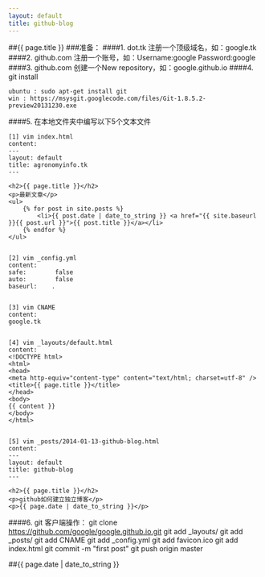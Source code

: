 ```yaml
---
layout: default
title: github-blog
---
```


##{{ page.title }}
###准备：
####1. dot.tk 注册一个顶级域名，如：google.tk
####2. github.com 注册一个账号，如：Username:google Password:google
####3. github.com 创建一个New repository，如：google.github.io
####4. git install  

    ubuntu : sudo apt-get install git
    win : https://msysgit.googlecode.com/files/Git-1.8.5.2-preview20131230.exe
####5. 在本地文件夹中编写以下5个文本文件


    [1] vim index.html
    content:
    ---
    layout: default
    title: agronomyinfo.tk
    ---
    
    <h2>{{ page.title }}</h2>
    <p>最新文章</p>
    <ul>
        {% for post in site.posts %}
            <li>{{ post.date | date_to_string }} <a href="{{ site.baseurl }}{{ post.url }}">{{ post.title }}</a></li>
        {% endfor %}
    </ul>


    [2] vim _config.yml
    content:
    safe:        false
    auto:        false
    baseurl:    .


    [3] vim CNAME
    content:
    google.tk


    [4] vim _layouts/default.html
    content:
    <!DOCTYPE html>
    <html>
    <head>
    <meta http-equiv="content-type" content="text/html; charset=utf-8" />
    <title>{{ page.title }}</title>
    </head>
    <body>
    {{ content }}
    </body>
    </html>


    [5] vim _posts/2014-01-13-github-blog.html
    content:
    ---
    layout: default
    title: github-blog
    ---

    <h2>{{ page.title }}</h2>
    <p>github如何建立独立博客</p>
    <p>{{ page.date | date_to_string }}</p>

####6. git 客户端操作：
    git clone https://github.com/google/google.github.io.git
    git add _layouts/
    git add _posts/
    git add CNAME
    git add _config.yml
    git add favicon.ico
    git add index.html
    git commit -m "first post"
    git push origin master

##{{ page.date | date_to_string }}
